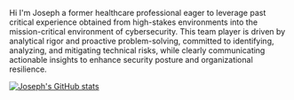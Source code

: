 Hi I'm Joseph a former healthcare professional eager to leverage past critical experience obtained from high-stakes environments into the mission-critical environment of cybersecurity. This team player is driven by analytical rigor and proactive problem-solving, committed to identifying, analyzing, and mitigating technical risks, while clearly communicating actionable insights to enhance security posture and organizational resilience.






















[![Joseph's GitHub stats](https://github-readme-stats.vercel.app/api?username=cybersenz)](https://github.com/cybersenz/github-readme-stats)



